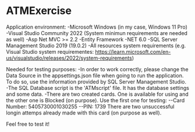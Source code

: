 # ATMExercise

Application environment:
-Microsoft Windows (in my case, Windows 11 Pro)
-Visual Studio Community 2022 (System minimun requirements are needed as well)
-Asp Net MVC >= 2.2
-Entity Framework
-NET 6.0
-SQL Server Management Studio 2019 (19.0.2)
-All resources system requirements (e.g. Visual Studio system requirementes: https://learn.microsoft.com/en-us/visualstudio/releases/2022/system-requirements)

Needed for testing purposes:
-In order to work correctly, please change the Data Source in the appsettings.json file when going to run the application. To do so, use the information provided by SQL Server Management Studio.
-The SQL Database script is the 'ATMscript' file. It has the database settings and some data.
-There are two created cards. One is available for using and the other one is Blocked (on purpose). Use the first one for testing:
    --Card Number: 5405730001030255
    --PIN: 1739
There are two unsuccessful longin attemps already made with this card (on purpose as well).

Feel free to test it!
